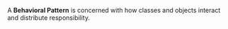 A **Behavioral Pattern** is concerned with how classes and objects interact and distribute responsibility.
